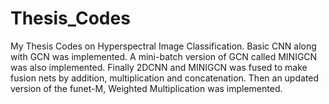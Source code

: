 # Thesis_Codes
My Thesis Codes on Hyperspectral Image Classification. Basic CNN along with GCN was implemented. A mini-batch version of GCN called MINIGCN was also implemented. Finally 2DCNN and MINIGCN was fused to make fusion nets by addition, multiplication and concatenation. Then an updated version of the funet-M, Weighted Multiplication was implemented.
